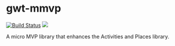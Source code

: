 # gwt-mmvp

[![Build Status](https://secure.travis-ci.org/realityforge/gwt-mmvp.png?branch=master)](http://travis-ci.org/realityforge/gwt-mmvp)
[<img src="https://img.shields.io/maven-central/v/org.realityforge.gwt.mmvp/gwt-mmvp.svg?label=latest%20release"/>](http://search.maven.org/#search%7Cga%7C1%7Cg%3A%22org.realityforge.gwt.mmvp%22%20a%3A%22gwt-mmvp%22)

A micro MVP library that enhances the Activities and Places library.
